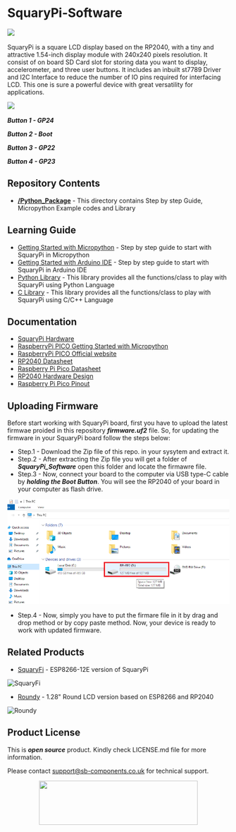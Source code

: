# SquaryPi-Software

<img src ="https://cdn.shopify.com/s/files/1/1217/2104/products/1_5874b3b5-2a2f-453e-bf54-abbf2a26acb9.png?v=1670307456&width=600" height=400 />

SquaryPi is a square LCD display based on the RP2040, with a tiny and attractive 1.54-inch display module with 240x240 pixels resolution. It consist of on board SD Card slot for storing data you want to display, accelerometer, and three user buttons. It includes an inbuilt st7789 Driver and I2C Interface to reduce the number of IO pins required for interfacing LCD. This one is sure a powerful device with great versatility for applications. 

<img src ="https://github.com/sbcshop/SquaryPi-Software/blob/main/images/Squary%20Pi.png" />

 ***Button 1 - GP24***
 
 ***Button 2 - Boot***
 
 ***Button 3 - GP22***
 
 ***Button 4 - GP23***
 
## Repository Contents

* [**/Python_Package**](https://github.com/sbcshop/SquaryPi-Software/tree/main/Python_Package) - This directory contains Step by step Guide, Micropython Example codes and Library


## Learning Guide

* [Getting Started with Micropython](https://github.com/sbcshop/SquaryPi-Software/tree/main/Python_Package) - Step by step guide to start with SquaryPi in Micropython
* [Getting Started with Arduino IDE](https://github.com/sbcshop/SquaryPi-Software/tree/main/C_Package) - Step by step guide to start with SquaryPi in Arduino IDE
* [Python Library](https://github.com/sbcshop/SquaryPi-Software/tree/main/Python_Package/Library) - This library provides all the functions/class to play with SquaryPi using Python Language
* [C Library](https://github.com/sbcshop/SquaryPi-Software/tree/main/C_Package/Library) - This library provides all the functions/class to play with SquaryPi using C/C++ Language

## Documentation

* [SquaryPi Hardware](https://github.com/sbcshop/SquaryPi-Hardware)
* [RaspberryPi PICO Getting Started with Micropython](https://www.raspberrypi.com/documentation/microcontrollers/micropython.html)
* [RaspberryPi PICO Official website](https://www.raspberrypi.com/documentation/microcontrollers/)
* [RP2040 Datasheet](https://www.raspberrypi.com/documentation/microcontrollers/rp2040.html)
* [Raspberry Pi Pico Datasheet](https://www.raspberrypi.com/documentation/microcontrollers/raspberry-pi-pico.html)
* [RP2040 Hardware Design](https://www.raspberrypi.com/documentation/microcontrollers/raspberry-pi-pico.html)
* [Raspberry Pi Pico Pinout](https://www.raspberrypi.com/documentation/microcontrollers/raspberry-pi-pico.html)

## Uploading Firmware
Before start working with SquaryPi board, first you have to upload the latest firmwae proided in this repository ***firmware.uf2*** file. So, for updating the firmware in your SquaryPi board follow the steps below:

* Step.1 - Download the Zip file of this repo. in your sysytem and extract it.
* Step.2 - After extracting the Zip file you will get a folder of ***SquaryPi_Software*** open this folder and locate the firmawre file.
* Step.3 - Now, connect your board to the computer via USB type-C cable by ***holding the Boot Button***. You will see the RP2040 of your board in your computer as flash drive.

<img src ="https://github.com/sbcshop/EncroPi/blob/main/images/Screenshot%20(29).png" />

* Step.4 - Now, simply you have to put the firmare file in it by drag and drop method or by copy paste method. Now, your device is ready to work with updated firmware.



## Related Products

* [SquaryFi](https://shop.sb-components.co.uk/collections/raspberry-pi-pico/products/squary?variant=40443840921683) - ESP8266-12E version of SquaryPi

 ![SquaryFi](https://cdn.shopify.com/s/files/1/1217/2104/products/2_12d19ffa-bcda-47bf-8ea9-bb76fc40aee3.png?v=1670307456&width=300)
 
 * [Roundy](https://shop.sb-components.co.uk/products/roundy?variant=39785171681363) - 1.28" Round LCD version based on ESP8266 and RP2040
 
 ![Roundy](https://cdn.shopify.com/s/files/1/1217/2104/products/roundypi.png?v=1650457581&width=300)

## Product License

This is ***open source*** product. Kindly check LICENSE.md file for more information.

Please contact support@sb-components.co.uk for technical support.
<p align="center">
  <img width="360" height="100" src="https://cdn.shopify.com/s/files/1/1217/2104/files/Logo_sb_component_3.png?v=1666086771&width=300">
</p>
